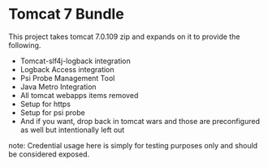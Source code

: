 Tomcat 7 Bundle
===============

This project takes tomcat 7.0.109 zip and expands on it to provide the following.

- Tomcat-slf4j-logback integration
- Logback Access integration
- Psi Probe Management Tool
- Java Metro Integration
- All tomcat webapps items removed
- Setup for https
- Setup for psi probe
- And if you want, drop back in tomcat wars and those are preconfigured as well but intentionally left out

note: Credential usage here is simply for testing purposes only and should be considered exposed.

